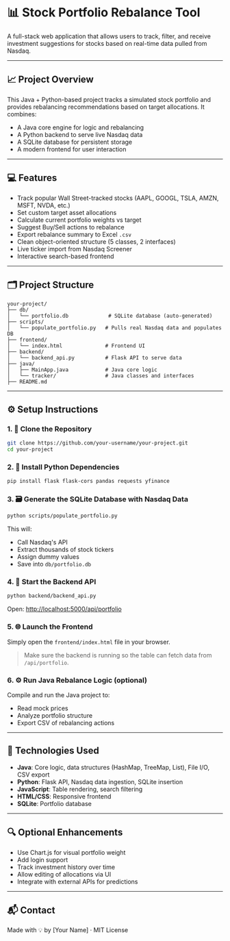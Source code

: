 # 📊 Stock Portfolio Rebalance Tool

A full-stack web application that allows users to track, filter, and receive investment suggestions for stocks based on real-time data pulled from Nasdaq.

---

## 📈 Project Overview

This Java + Python-based project tracks a simulated stock portfolio and provides rebalancing recommendations based on target allocations.
It combines:

* A Java core engine for logic and rebalancing
* A Python backend to serve live Nasdaq data
* A SQLite database for persistent storage
* A modern frontend for user interaction

---

## 💻 Features

* Track popular Wall Street-tracked stocks (AAPL, GOOGL, TSLA, AMZN, MSFT, NVDA, etc.)
* Set custom target asset allocations
* Calculate current portfolio weights vs target
* Suggest Buy/Sell actions to rebalance
* Export rebalance summary to Excel `.csv`
* Clean object-oriented structure (5 classes, 2 interfaces)
* Live ticker import from Nasdaq Screener
* Interactive search-based frontend

---

## 🗂️ Project Structure

```
your-project/
├── db/
│   └── portfolio.db             # SQLite database (auto-generated)
├── scripts/
│   └── populate_portfolio.py   # Pulls real Nasdaq data and populates DB
├── frontend/
│   └── index.html              # Frontend UI
├── backend/
│   └── backend_api.py          # Flask API to serve data
├── java/
│   ├── MainApp.java            # Java core logic
│   └── tracker/                # Java classes and interfaces
├── README.md
```

---

## ⚙️ Setup Instructions

### 1. 🔁 Clone the Repository

```bash
git clone https://github.com/your-username/your-project.git
cd your-project
```

### 2. 🐍 Install Python Dependencies

```bash
pip install flask flask-cors pandas requests yfinance
```

### 3. 🗃️ Generate the SQLite Database with Nasdaq Data

```bash
python scripts/populate_portfolio.py
```

This will:

* Call Nasdaq's API
* Extract thousands of stock tickers
* Assign dummy values
* Save into `db/portfolio.db`

### 4. 🔌 Start the Backend API

```bash
python backend/backend_api.py
```

Open: [http://localhost:5000/api/portfolio](http://localhost:5000/api/portfolio)

### 5. 🌐 Launch the Frontend

Simply open the `frontend/index.html` file in your browser.

> Make sure the backend is running so the table can fetch data from `/api/portfolio`.

### 6. ⚙️ Run Java Rebalance Logic (optional)

Compile and run the Java project to:

* Read mock prices
* Analyze portfolio structure
* Export CSV of rebalancing actions

---

## 🧠 Technologies Used

* **Java**: Core logic, data structures (HashMap, TreeMap, List), File I/O, CSV export
* **Python**: Flask API, Nasdaq data ingestion, SQLite insertion
* **JavaScript**: Table rendering, search filtering
* **HTML/CSS**: Responsive frontend
* **SQLite**: Portfolio database

---

## 🔍 Optional Enhancements

* Use Chart.js for visual portfolio weight
* Add login support
* Track investment history over time
* Allow editing of allocations via UI
* Integrate with external APIs for predictions

---

## 📬 Contact

Made with 💡 by \[Your Name] · MIT License
